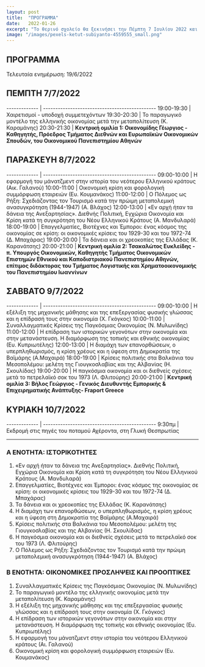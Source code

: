```yaml
---
layout: post
title:  "ΠΡΟΓΡΑΜΜΑ"
date:   2022-01-26
excerpt: "Το θερινό σχολείο θα ξεκινήσει την Πέμπτη 7 Ιουλίου 2022 και θα ολοκληρωθεί την Κυριακή 10 Ιουλίου 2022"
image: "/images/pexels-ketut-subiyanto-4559555_small.png"
---
```


## ΠΡΟΓΡΑΜΜΑ

Τελευταία ενημέρωση: 19/6/2022

## ΠΕΜΠΤΗ 7/7/2022

------------- | ----------------------------------------------
19:00-19:30   | Χαιρετισμοί - υποδοχή συμμετεχόντων
19:30-20:30   | Το παραγωγικό μοντέλο της ελληνικής οικονομίας μετά την μεταπολίτευση (Κ. Καραμάνης)
20:30-21:30   | **Κεντρική ομιλία 1: Οικονομίδης Γέωργιος - Καθηγητής, Πρόεδρος Τμήματος Διεθνών και Ευρωπαϊκών Οικονομικών Σπουδών, του Οικονομικού Πανεπιστημίου Αθηνών**


## ΠΑΡΑΣΚΕΥΗ 8/7/2022

------------- | ----------------------------------------------
09:00-10:00   | Η εφαρμογή του μάνατζμεντ στην ιστορία του νεότερου Ελληνικού κράτους (Αικ. Γαλανού)
10:00-11:00   | Οικονομική κρίση και φορολογική συμμόρφωση εταιρειών (Ευ. Κουμανάκος)
11:00-12:00   | Ο Πόλεμος ως Ρήξη: Σχεδιάζοντας τον Τουρισμό κατά την πρώιμη μεταπολεμική ανασυγκρότηση (1944-1947) (Α. Βλάχος)
12:00-13:00   | «Εν αρχή ήταν τα δάνεια της Ανεξαρτησίας». Διεθνής Πολιτική, Εγχώρια Οικονομία και Κρίση κατά τη συγκρότηση του Νέου Ελληνικού Κράτους (Α. Μανδυλαρά)
18:00-19:00   | Επαγγελματίες, Βιοτέχνες και Έμποροι: ένας κόσμος της οικονομίας σε κρίση: οι οικονομικές κρίσεις του 1929-30 και του 1972-74 (Δ. Μπαχάρας)
19:00-20:00   | Τα δάνεια και οι χρεοκοπίες της Ελλάδας (Κ. Καρανάτσης)
20:00-21:00   | **Κεντρική ομιλία 2: Τσακαλώτος Ευκλείδης - π. Υπουργός Οικονομικών, Καθηγητής Τμήματος Οικονομικών Επιστημών Εθνικού και Καποδιστριακού Πανεπιστημίου Αθηνών, επίτιμος διδάκτορας του Τμήματος Λογιστικής και Χρηματοοικονομικής του Πανεπιστημίου Ιωαννίνων**

## ΣΑΒΒΑΤΟ 9/7/2022

------------- | ----------------------------------------------
09:00-10:00   | Η εξέλιξη της μηχανικής μάθησης και της επεξεργασίας φυσικής γλώσσας και η επίδρασή τους στην οικονομία (Χ. Γκόγκος)
10:00-11:00   | Συναλλαγματικές Κρίσεις της Παγκόσμιας Οικονομίας (Ν. Μυλωνίδης)
11:00-12:00   | Η επίδραση των ιστορικών γεγονότων στην οικονομία και στην μετανάστευση. Η διαμόρφωση της τοπικής και εθνικής οικονομίας (Ευ. Κυπριωτέλης)
12:00-13:00   | Η διαμάχη των επανορθώσεων, ο υπερπληθωρισμός, η κρίση χρέους και η ύφεση στη Δημοκρατία της Βαϊμάρης (A.Μαχαιρά)
18:00-19:00   | Κρίσεις πολιτικής στα Βαλκάνια του Μεσοπολέμου: μελέτη της Γιουγκοσλαβίας και της Αλβανίας (Η. Σκουλίδας)
19:00-20:00   | Η παγκόσμια οικονομία και οι διεθνείς σχέσεις μετά το πετρελαϊκό σοκ του 1973 (Λ. Φλιτούρης)
20:00-21:00   | **Κεντρική ομιλία 3: Βήλος Γεώργιος - Γενικός Διευθυντής Εμπορικής & Επιχειρηματικής Ανάπτυξης- Fraport Greece**

## ΚΥΡΙΑΚΗ 10/7/2022

------------- | ----------------------------------------------
9:30πμ        | Εκδρομή στις πηγές του ποταμού Αχέροντα, στη Γλυκή Θεσπρωτίας 


<!-- Οι κεντρικές ομιλίες θα δωθούν από τους:
* Τσακαλώτο Ευκλείδη - π. Υπουργό Οικονομικών, Καθηγητή Τμήματος Οικονομικών Επιστημών Εθνικού και Καποδιστριακού Πανεπιστημίου Αθηνών, επίτιμο διδάκτορα του Τμήματος Λογιστικής και Χρηματοοικονομικής του Πανεπιστημίου Ιωαννίνων
* Οικονομίδη Γέωργιο - Καθηγητή, Πρόεδρο Τμήματος Διεθνών και Ευρωπαϊκών Οικονομικών Σπουδών, του Οικονομικού Πανεπιστημίου Αθηνών
* Βήλο Γεώργιο - Γενικό Διευθυντή Εμπορικής & Επιχειρηματικής Ανάπτυξης- Fraport Greece -->

---

### Α ΕΝΟΤΗΤΑ: ΙΣΤΟΡΙΚΟΤΗΤΕΣ

1. «Εν αρχή ήταν τα δάνεια της Ανεξαρτησίας». Διεθνής Πολιτική, Εγχώρια Οικονομία και Κρίση κατά τη συγκρότηση του Νέου Ελληνικού Κράτους (Α. Μανδυλαρά)
2. Επαγγελματίες, Βιοτέχνες και Έμποροι: ένας κόσμος της οικονομίας σε κρίση: οι οικονομικές κρίσεις του 1929-30 και του 1972-74 (Δ. Μπαχάρας)
3. Τα δάνεια και οι χρεοκοπίες της Ελλάδας (Κ. Καρανάτσης)
4. Η διαμάχη των επανορθώσεων, ο υπερπληθωρισμός, η κρίση χρέους και η ύφεση στη Δημοκρατία της Βαϊμάρης (A.Μαχαιρά)
5. Κρίσεις πολιτικής στα Βαλκάνια του Μεσοπολέμου: μελέτη της Γιουγκοσλαβίας και της Αλβανίας (Η. Σκουλίδας)
6. Η παγκόσμια οικονομία και οι διεθνείς σχέσεις μετά το πετρελαϊκό σοκ του 1973 (Λ. Φλιτούρης)
7. Ο Πόλεμος ως Ρήξη: Σχεδιάζοντας τον Τουρισμό κατά την πρώιμη μεταπολεμική ανασυγκρότηση (1944-1947) (Α. Βλάχος)

### Β ΕΝΟΤΗΤΑ: ΟΙΚΟΝΟΜΙΚΕΣ ΠΡΟΣΛΗΨΕΙΣ ΚΑΙ ΠΡΟΟΠΤΙΚΕΣ
1. Συναλλαγματικές Κρίσεις της Παγκόσμιας Οικονομίας (Ν.  Μυλωνίδης)
2. Το παραγωγικό μοντέλο της ελληνικής οικονομίας μετά την μεταπολίτευση (Κ. Καραμάνης)
3. Η εξέλιξη της μηχανικής μάθησης και της επεξεργασίας φυσικής γλώσσας και η επίδρασή τους στην οικονομία (Χ. Γκόγκος)
4. Η επίδραση των ιστορικών γεγονότων στην οικονομία και στην μετανάστευση. Η διαμόρφωση της τοπικής και εθνικής οικονομίας (Ευ. Κυπριωτέλης)
5. Η εφαρμογή του μάνατζμεντ  στην ιστορία του νεότερου Ελληνικού κράτους (Αι. Γαλανού)
6. Οικονομική κρίση και φορολογική συμμόρφωση εταιρειών (Ευ. Κουμανάκος)


<!-- ## Features
### Auto-Generating Sitemap
The sitemap is auto generated! Just simply change the front matter of each site. It looks like so...
```
sitemap:
    priority: 0.7
    lastmod: 2017-11-02
    changefreq: weekly
```
### Formspring integration
The contact form below each page on the footer actually collects information! Just change your email address in the ```_config.yml``` file! -->
